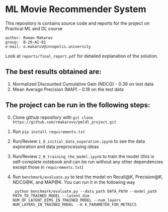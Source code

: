 # ML Movie Recommender System

This repository is contains source code and reports for the project on Practical ML and DL course

	author: Roman Makarov
	group:  B-20-AI-01
	e-mail: o.makarov@innopolis.university

Look at `reports/final_report.pdf` for detailed explanation of the solution.

## The best results obtained are:
1. Normalized Discounted Cumulative Gain (NDCG) - 0.39 on test data
2. Mean Average Precision (MAP) - 0.18 on the test data

## The project can be run in the following steps:

0. Clone github repository with `git clone https://github.com/rmakarovv/pmldl_project.git`
1. Run `pip install requirements.txt`
2. Run/Review `1_0_initial_data_exporation.ipynb` to see the data exploration and data preprocessing ideas
3. Run/Review `2_0_training_the_model.ipynb` to train the model (this is self-complete notebook and can be run without any other dependencies except those in `requirements.txt`)
4. Run `benchmark/evaluate.py` to test the model on Recall@K, Precision@K, NDCG@K, and MAP@K. You can run it in the following way 
        
        python benchmark/evaluate.py --data_path DATA_PATH --model_path PATH_TO_TRAINED_MODEL --latent_dim NUM_OF_LATENT_DIMS_IN_TRAINED_MODEL --num_layers NUM_LAYERS_IN_TRAINED_MODEL --K K_PARAMETER_FOR_METRICS
